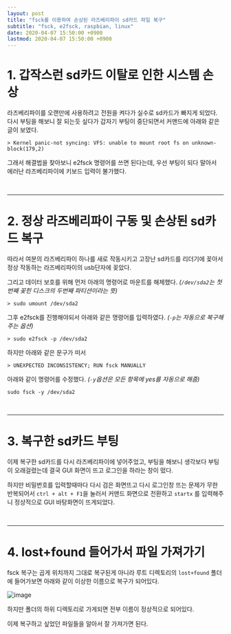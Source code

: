```yaml
---
layout: post
title: "fsck를 이용하여 손상된 라즈베리파이 sd카드 파일 복구"
subtitle: "fsck, e2fsck, raspbian, linux"
date: 2020-04-07 15:50:00 +0900
lastmod: 2020-04-07 15:50:00 +0900
---
```


# 1. 갑작스런 sd카드 이탈로 인한 시스템 손상

라즈베리파이를 오랜만에 사용하려고 전원을 켜다가 실수로 sd카드가 빠지게 되었다. 다시 부팅을 해보니 잘 되는듯 싶다가 갑자기 부팅이 중단되면서 커맨드에 아래와 같은 글이 보였다.

```
> Kernel panic-not syncing: VFS: unable to mount root fs on unknown-block(179,2)
```

그래서 해결법을 찾아보니 e2fsck 명령어를 쓰면 된다는데, 우선 부팅이 되다 말아서 에러난 라즈베리파이에 키보드 입력이 불가했다.

<br />

---

# 2. 정상 라즈베리파이 구동 및 손상된 sd카드 복구

따라서 여분의 라즈베리파이 하나를 새로 작동시키고 고장난 sd카드를 리더기에 꽂아서 정상 작동하는 라즈베리파이의 usb단자에 꽂았다.

그리고 데이터 보호를 위해 먼저 아래의 명령어로 마운트를 해제했다. *(`/dev/sda2`는 첫번째 꽂힌 디스크의 두번째 파티션이라는 뜻)*

```
> sudo umount /dev/sda2
```

그후 e2fsck를 진행해야되서 아래와 같은 명령어를 입력하였다. *(`-p`는 자동으로 복구해주는 옵션)*

```
> sudo e2fsck -p /dev/sda2
```

하지만 아래와 같은 문구가 떠서

```
> UNEXPECTED INCONSISTENCY; RUN fsck MANUALLY
```

아래와 같이 명령어를 수정했다. *(`-y`옵션은 모든 항목에 yes를 자동으로 해줌)*

```
sudo fsck -y /dev/sda2
```

<br />

---

# 3. 복구한 sd카드 부팅

이제 복구한 sd카드를 다시 라즈베리파이에 넣어주었고, 부팅을 해보니 생각보다 부팅이 오래걸렸는데 결국 GUI 화면이 뜨고 로그인을 하라는 창이 떴다.

하지만 비밀번호를 입력할때마다 다시 검은 화면뜨고 다시 로그인창 뜨는 문제가 무한 반복되어서 `ctrl + alt + F1`을 눌러서 커맨드 화면으로 전환하고 `startx` 를 입력해주니 정상적으로 GUI 바탕화면이 뜨게되었다.

<br />

---

# 4. lost+found 들어가서 파일 가져가기

fsck 복구는 곱게 위치까지 그대로 복구된게 아니라 루트 디렉토리의 `lost+found` 폴더에 들어가보면 아래와 같이 이상한 이름으로 복구가 되어있다.

![image](https://user-images.githubusercontent.com/59393359/78643209-da67b280-78ee-11ea-86d9-d8b4c34f5180.png)

하지만 폴더의 하위 디렉토리로 가게되면 전부 이름이 정상적으로 되어있다.

이제 복구하고 싶었던 파일들을 알아서 잘 가져가면 된다.